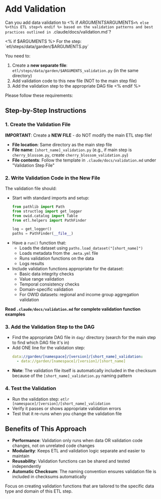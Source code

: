 # Add Validation

Can you add data validation to <% if $ARGUMENTS %>the ETL step `$ARGUMENTS`<% else %>this ETL step<% endif %> based on the validation patterns and best practices outlined in `.claude/docs/validation.md`?

<% if $ARGUMENTS %>
For the step: `etl/steps/data/garden/$ARGUMENTS.py`

You need to:
1. Create a **new separate file**: `etl/steps/data/garden/$ARGUMENTS_validation.py` (in the same directory)
2. Add validation code to this new file (NOT to the main step file)
3. Add the validation step to the appropriate DAG file
<% endif %>

Please follow these requirements:

## Step-by-Step Instructions

### 1. Create the Validation File

**IMPORTANT**: Create a **NEW FILE** - do NOT modify the main ETL step file!

- **File location**: Same directory as the main step file
- **File name**: `[short_name]_validation.py` (e.g., if main step is `cherry_blossom.py`, create `cherry_blossom_validation.py`)
- **File contents**: Follow the template in `.claude/docs/validation.md` under "Validation Step File"

### 2. Write Validation Code in the New File

The validation file should:
- Start with standard imports and setup:
  ```python
  from pathlib import Path
  from structlog import get_logger
  from owid.catalog import Table
  from etl.helpers import PathFinder

  log = get_logger()
  paths = PathFinder(__file__)
  ```
- Have a `run()` function that:
  - Loads the dataset using `paths.load_dataset("[short_name]")`
  - Loads metadata from the `.meta.yml` file
  - Runs validation functions on the data
  - Logs results
- Include validation functions appropriate for the dataset:
  - Basic data integrity checks
  - Value range validation
  - Temporal consistency checks
  - Domain-specific validation
  - For OWID datasets: regional and income group aggregation validation

**Read `.claude/docs/validation.md` for complete validation function examples**

### 3. Add the Validation Step to the DAG

- Find the appropriate DAG file in `dag/` directory (search for the main step to find which DAG file it's in)
- Add ONE line for the validation step:
  ```yaml
  data://garden/[namespace]/[version]/[short_name]_validation:
    - data://garden/[namespace]/[version]/[short_name]
  ```
- **Note**: The validation file itself is automatically included in the checksum because of the `[short_name]_validation.py` naming pattern

### 4. Test the Validation

- Run the validation step: `etlr [namespace]/[version]/[short_name]_validation`
- Verify it passes or shows appropriate validation errors
- Test that it re-runs when you change the validation file

## Benefits of This Approach

- **Performance**: Validation only runs when data OR validation code changes, not on unrelated code changes
- **Modularity**: Keeps ETL and validation logic separate and easier to maintain
- **Reusability**: Validation functions can be shared and tested independently
- **Automatic Checksum**: The naming convention ensures validation file is included in checksums automatically

Focus on creating validation functions that are tailored to the specific data type and domain of this ETL step.